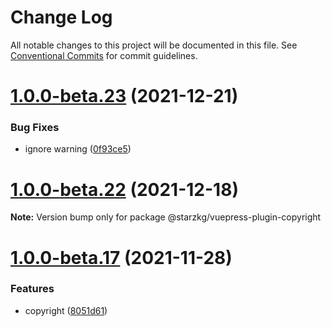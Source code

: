 # Change Log

All notable changes to this project will be documented in this file.
See [Conventional Commits](https://conventionalcommits.org) for commit guidelines.

# [1.0.0-beta.23](https://github.com/shentuzhigang/vuepress-theme-star/compare/v1.0.0-beta.22...v1.0.0-beta.23) (2021-12-21)


### Bug Fixes

* ignore warning ([0f93ce5](https://github.com/shentuzhigang/vuepress-theme-star/commit/0f93ce5186a51b6db13bcf91057b99ddabbd9105))





# [1.0.0-beta.22](https://github.com/shentuzhigang/vuepress-theme-star/compare/v1.0.0-beta.21...v1.0.0-beta.22) (2021-12-18)

**Note:** Version bump only for package @starzkg/vuepress-plugin-copyright





# [1.0.0-beta.17](https://github.com/shentuzhigang/vuepress-theme-star/compare/v1.0.0-beta.16...v1.0.0-beta.17) (2021-11-28)


### Features

* copyright ([8051d61](https://github.com/shentuzhigang/vuepress-theme-star/commit/8051d61432c304855ad50d3349071fcd8e8cfd1c))

